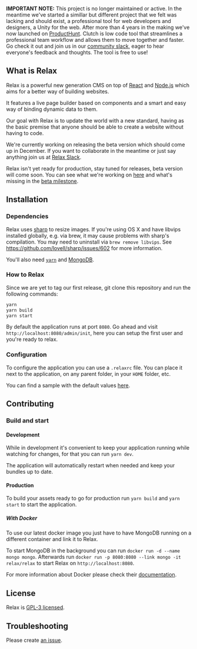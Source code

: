 **IMPORTANT NOTE:** This project is no longer maintained or active. In the meantime we've started a simillar but different project that we felt was lacking and should exist, a professional tool for web developers and designers, a Unity for the web. After more than 4 years in the making we've now launched on [ProductHunt](https://www.producthunt.com/posts/clutch-3). Clutch is low code tool that streamlines a professional team workflow and allows them to move together and faster. Go check it out and join us in our [community slack](https://join.slack.com/t/clutch-community/shared_invite/zt-s33mb7is-sC_8Ruk31n~bO~_PCTPa7Q), eager to hear everyone's feedback and thoughts. The tool is free to use!


What is Relax
-------

Relax is a powerful new generation CMS on top of
[React](https://facebook.github.io/react/) and [Node.js](https://nodejs.org/en/)
which aims for a better way of building websites.

It features a live page builder based on components and a smart and easy way of
binding dynamic data to them.

Our goal with Relax is to update the world with a new standard, having as the basic premise that anyone should be able to create a website without having to code.

We're currently working on releasing the beta version which should come up in December. If you want to collaborate in the meantime or just say anything join us at [Relax Slack](http://slack-relax.herokuapp.com/).

Relax isn't yet ready for production, stay tuned for releases, beta version will come soon. You can see what we're working on [here](https://github.com/relax/relax/projects/1) and what's missing in the [beta milestone](https://github.com/relax/relax/milestone/1).

Installation
-------

### Dependencies

Relax uses [sharp](https://github.com/lovell/sharp) to resize images.
If you're using OS X and have libvips installed globally, e.g. via brew,
it may cause problems with sharp's compilation. You may need to uninstall
via `brew remove libvips`. See https://github.com/lovell/sharp/issues/602
for more information.

You'll also need [`yarn`](https://yarnpkg.com) and [MongoDB](https://www.mongodb.org/).

### How to Relax

Since we are yet to tag our first release, git clone this repository and run the following commands:

```bash
yarn
yarn build
yarn start
```

By default the application runs at port `8080`. Go ahead and visit
`http://localhost:8080/admin/init`, here you can setup the first user and you're ready to relax.


### Configuration

To configure the application you can use a `.relaxrc` file. You can place it
next to the application, on any parent folder, in your `HOME` folder, etc.

You can find a sample with the default values [here](.relaxrc.sample).


Contributing
-------

### Build and start

#### Development

While in development it's convenient to keep your application running while
watching for changes, for that you can run `yarn dev`.

The application will automatically restart when needed and keep your bundles
up to date.

#### Production

To build your assets ready to go for production run `yarn build` and `yarn start` to start the application.

##### With Docker

To use our latest docker image you just have to have MongoDB running on a
different container and link it to Relax.

To start MongoDB in the background you can run  `docker run -d --name mongo mongo`.
Afterwards run `docker run -p 8080:8080 --link mongo -it relax/relax` to start
Relax on `http://localhost:8080`.

For more information about Docker please check their
[documentation](https://docs.docker.com/).

License
-------

Relax is [GPL-3 licensed](LICENSE).


Troubleshooting
---------------

Please create [an issue](https://github.com/relax/relax/issues/new).
